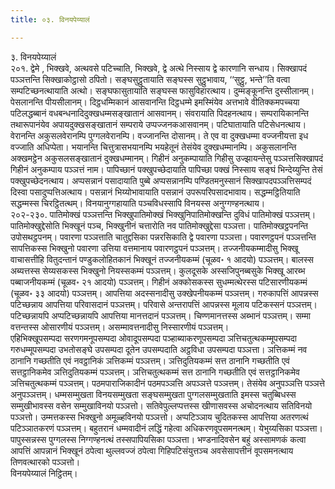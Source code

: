 ```yaml
---
title: ०३. विनयपेय्यालं

---
```

३. विनयपेय्यालं  
२०१. द्वेमे , भिक्खवे, अत्थवसे पटिच्चाति, भिक्खवे, द्वे अत्थे निस्साय द्वे कारणानि सन्धाय। सिक्खापदं पञ्ञत्तन्ति सिक्खाकोट्ठासो ठपितो। सङ्घसुट्ठुतायाति सङ्घस्स सुट्ठुभावाय, ‘‘सुट्ठु, भन्ते’’ति वत्वा सम्पटिच्छनत्थायाति अत्थो। सङ्घफासुतायाति सङ्घस्स फासुविहारत्थाय। दुम्मङ्कूनन्ति दुस्सीलानम्। पेसलानन्ति पीयसीलानम्। दिट्ठधम्मिकानं आसवानन्ति दिट्ठधम्मे इमस्मिंयेव अत्तभावे वीतिक्कमपच्चया पटिलद्धब्बानं वधबन्धनादिदुक्खधम्मसङ्खातानं आसवानम्। संवरायाति पिदहनत्थाय। सम्परायिकानन्ति तथारूपानंयेव अपायदुक्खसङ्खातानं सम्पराये उप्पज्जनकआसवानम्। पटिघातायाति पटिसेधनत्थाय। वेरानन्ति अकुसलवेरानम्पि पुग्गलवेरानम्पि। वज्जानन्ति दोसानम्। ते एव वा दुक्खधम्मा वज्जनीयत्ता इध वज्जाति अधिप्पेता। भयानन्ति चित्तुत्रासभयानम्पि भयहेतूनं तेसंयेव दुक्खधम्मानम्पि। अकुसलानन्ति अक्खमट्ठेन अकुसलसङ्खातानं दुक्खधम्मानम्। गिहीनं अनुकम्पायाति गिहीसु उज्झायन्तेसु पञ्ञत्तसिक्खापदं गिहीनं अनुकम्पाय पञ्ञत्तं नाम। पापिच्छानं पक्खुपच्छेदायाति पापिच्छा पक्खं निस्साय सङ्घं भिन्देय्युन्ति तेसं पक्खुपच्छेदनत्थाय। अप्पसन्नानं पसादायाति पुब्बे अप्पसन्नानम्पि पण्डितमनुस्सानं सिक्खापदपञ्ञत्तिसम्पदं दिस्वा पसादुप्पत्तिअत्थाय। पसन्नानं भिय्योभावायाति पसन्नानं उपरूपरिपसादभावाय। सद्धम्मट्ठितियाति सद्धम्मस्स चिरट्ठितत्थम्। विनयानुग्गहायाति पञ्चविधस्सापि विनयस्स अनुग्गण्हनत्थाय।  
२०२-२३०. पातिमोक्खं पञ्ञत्तन्ति भिक्खुपातिमोक्खं भिक्खुनिपातिमोक्खन्ति दुविधं पातिमोक्खं पञ्ञत्तम्। पातिमोक्खुद्देसोति भिक्खूनं पञ्च, भिक्खुनीनं चत्तारोति नव पातिमोक्खुद्देसा पञ्ञत्ता। पातिमोक्खट्ठपनन्ति उपोसथट्ठपनम्। पवारणा पञ्ञत्ताति चातुद्दसिका पन्नरसिकाति द्वे पवारणा पञ्ञत्ता। पवारणट्ठपनं पञ्ञत्तन्ति सापत्तिकस्स भिक्खुनो पवारणा उत्तिया वत्तमानाय पवारणट्ठपनं पञ्ञत्तम्। तज्जनीयकम्मादीसु भिक्खू वाचासत्तीहि वितुदन्तानं पण्डुकलोहितकानं भिक्खूनं तज्जनीयकम्मं (चूळव॰ १ आदयो) पञ्ञत्तम्। बालस्स अब्यत्तस्स सेय्यसकस्स भिक्खुनो नियस्सकम्मं पञ्ञत्तम्। कुलदूसके अस्सजिपुनब्बसुके भिक्खू आरब्भ पब्बाजनीयकम्मं (चूळव॰ २१ आदयो) पञ्ञत्तम्। गिहीनं अक्कोसकस्स सुधम्मत्थेरस्स पटिसारणीयकम्मं (चूळव॰ ३३ आदयो) पञ्ञत्तम्। आपत्तिया अदस्सनादीसु उक्खेपनीयकम्मं पञ्ञत्तम्। गरुकापत्तिं आपन्नस्स पटिच्छन्नाय आपत्तिया परिवासदानं पञ्ञत्तम्। परिवासे अन्तरापत्तिं आपन्नस्स मूलाय पटिकस्सनं पञ्ञत्तम्। पटिच्छन्नायपि अप्पटिच्छन्नायपि आपत्तिया मानत्तदानं पञ्ञत्तम्। चिण्णमानत्तस्स अब्भानं पञ्ञत्तम्। सम्मा वत्तन्तस्स ओसारणीयं पञ्ञत्तम्। असम्मावत्तनादीसु निस्सारणीयं पञ्ञत्तम्।  
एहिभिक्खूपसम्पदा सरणगमनूपसम्पदा ओवादूपसम्पदा पञ्हाब्याकरणूपसम्पदा ञत्तिचतुत्थकम्मूपसम्पदा गरुधम्मूपसम्पदा उभतोसङ्घे उपसम्पदा दूतेन उपसम्पदाति अट्ठविधा उपसम्पदा पञ्ञत्ता। ञत्तिकम्मं नव ठानानि गच्छतीति एवं नवट्ठानिकं ञत्तिकम्मं पञ्ञत्तम्। ञत्तिदुतियकम्मं सत्त ठानानि गच्छतीति एवं सत्तट्ठानिकमेव ञत्तिदुतियकम्मं पञ्ञत्तम्। ञत्तिचतुत्थकम्मं सत्त ठानानि गच्छतीति एवं सत्तट्ठानिकमेव ञत्तिचतुत्थकम्मं पञ्ञत्तम्। पठमपाराजिकादीनं पठमपञ्ञत्ति अपञ्ञत्ते पञ्ञत्तम्। तेसंयेव अनुपञ्ञत्ति पञ्ञत्ते अनुपञ्ञत्तम्। धम्मसम्मुखता विनयसम्मुखता सङ्घसम्मुखता पुग्गलसम्मुखताति इमस्स चतुब्बिधस्स सम्मुखीभावस्स वसेन सम्मुखाविनयो पञ्ञत्तो। सतिवेपुल्लप्पत्तस्स खीणासवस्स अचोदनत्थाय सतिविनयो पञ्ञत्तो। उम्मत्तकस्स भिक्खुनो अमूळ्हविनयो पञ्ञत्तो। अप्पटिञ्ञाय चुदितकस्स आपत्तिया अतरणत्थं पटिञ्ञातकरणं पञ्ञत्तम्। बहुतरानं धम्मवादीनं लद्धिं गहेत्वा अधिकरणवूपसमनत्थम्। येभुय्यसिका पञ्ञत्ता। पापुस्सन्नस्स पुग्गलस्स निग्गण्हनत्थं तस्सपापियसिका पञ्ञत्ता। भण्डनादिवसेन बहुं अस्सामणकं कत्वा आपत्तिं आपन्नानं भिक्खूनं ठपेत्वा थुल्लवज्जं ठपेत्वा गिहिपटिसंयुत्तञ्च अवसेसापत्तीनं वूपसमनत्थाय तिणवत्थारको पञ्ञत्तो।  
विनयपेय्यालं निट्ठितम्।  